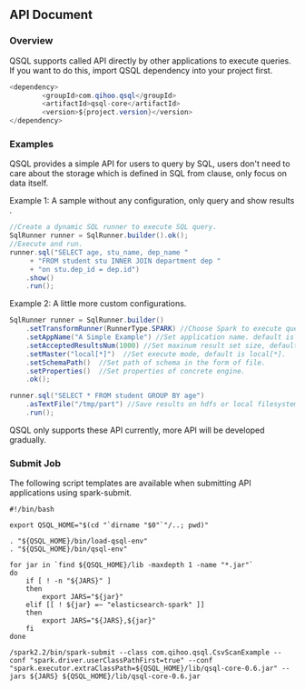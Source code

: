 ## API Document

### Overview 

QSQL supports called API directly by other applications to execute queries. If you want to do this, import  QSQL dependency into your project first.

``` java
<dependency>
		<groupId>com.qihoo.qsql</groupId>
        <artifactId>qsql-core</artifactId>
        <version>${project.version}</version>
</dependency>
```

### Examples

QSQL provides a simple API for users to query by SQL, users don't need to care about the storage which is defined in SQL from clause, only focus on data itself.

Example 1:  A sample without any configuration, only query and show results .

```java
//Create a dynamic SQL runner to execute SQL query.
SqlRunner runner = SqlRunner.builder().ok();
//Execute and run.
runner.sql("SELECT age, stu_name, dep_name "
     + "FROM student stu INNER JOIN department dep "
     + "on stu.dep_id = dep.id")
    .show()
    .run();
```

Example 2:  A little more custom configurations.

```java
SqlRunner runner = SqlRunner.builder()
    .setTransformRunner(RunnerType.SPARK) //Choose Spark to execute query. 
    .setAppName("A Simple Example") //Set application name. default is current ts.
    .setAcceptedResultsNum(1000) //Set maxinum result set size, default is 1000.
    .setMaster("local[*]")	//Set execute mode, default is local[*].
    .setSchemaPath()  //Set path of schema in the form of file.
    .setProperties()  //Set properties of concrete engine.
    .ok();

runner.sql("SELECT * FROM student GROUP BY age")
    .asTextFile("/tmp/part") //Save results on hdfs or local filesystem.
    .run();
```

QSQL only supports these API currently, more API will be developed gradually.

### Submit Job

The following script templates are available when submitting API applications using spark-submit.

``````shell
#!/bin/bash

export QSQL_HOME="$(cd "`dirname "$0"`"/..; pwd)"

. "${QSQL_HOME}/bin/load-qsql-env"
. "${QSQL_HOME}/bin/qsql-env"

for jar in `find ${QSQL_HOME}/lib -maxdepth 1 -name "*.jar"`
do
    if [ ! -n "${JARS}" ]
    then
        export JARS="${jar}"
    elif [[ ! ${jar} =~ "elasticsearch-spark" ]]
    then
        export JARS="${JARS},${jar}"
    fi
done

/spark2.2/bin/spark-submit --class com.qihoo.qsql.CsvScanExample --conf "spark.driver.userClassPathFirst=true" --conf
"spark.executor.extraClassPath=${QSQL_HOME}/lib/qsql-core-0.6.jar" --jars ${JARS} ${QSQL_HOME}/lib/qsql-core-0.6.jar
``````
